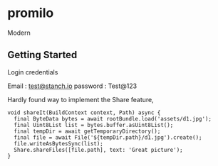 # promilo

Modern 

## Getting Started

Login credentials 

Email : test@stanch.io
password : Test@123

Hardly found way to implement the Share feature,
```
void shareIt(BuildContext context, Path) async {
  final ByteData bytes = await rootBundle.load('assets/d1.jpg');
  final Uint8List list = bytes.buffer.asUint8List();
  final tempDir = await getTemporaryDirectory();
  final file = await File('${tempDir.path}/d1.jpg').create();
  file.writeAsBytesSync(list);
  Share.shareFiles([file.path], text: 'Great picture');
}
```
